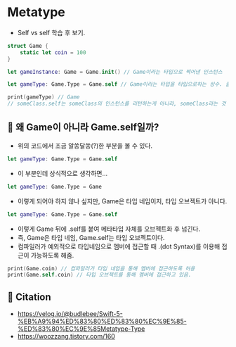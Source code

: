 # Metatype
- Self vs self 학습 후 보기.
```swift
struct Game {
    static let coin = 100
}

let gameInstance: Game = Game.init() // Game이라는 타입으로 찍어낸 인스턴스

let gameType: Game.Type = Game.self // Game이라는 타입을 타입으로하는 상수. 클래스를 담고있다고 생각하자! -> 클래스 자체만 받는 통에 클래스 자체를 넣는다고 생각하기.

print(gameType) // Game
// someClass.self는 someClass의 인스턴스를 리턴하는게 아니라, someClass라는 것 자체를 리턴한다.
```

## 🍎 왜 Game이 아니라 Game.self일까?
- 위의 코드에서 조금 알쏭달쏭(?)한 부분을 볼 수 있다.
```swift
let gameType: Game.Type = Game.self
```
- 이 부분인데 상식적으로 생각하면...
```swift
let gameType: Game.Type = Game
```
- 이렇게 되어야 하지 않나 싶지만, Game은 타입 네임이지, 타입 오브젝트가 아니다.
```swift
let gameType: Game.Type = Game.self
```
- 이렇게 Game 뒤에 .self를 붙여 메타타입 자체를 오브젝트화 후 넘긴다.
- 즉, Game은 타입 네임, Game.self는 타입 오브젝트이다.
- 컴파일러가 예외적으로 타입네임으로 멤버에 접근할 때 .(dot Syntax)를 이용해 접근이 가능하도록 해줌.

```swift
print(Game.coin) // 컴파일러가 타입 네임을 통해 멤버에 접근하도록 허용
print(Game.self.coin) // 타입 오브젝트를 통해 멤버에 접근하고 있음.
```

## 🍎 Citation
- https://velog.io/@budlebee/Swift-5-%EB%A9%94%ED%83%80%ED%83%80%EC%9E%85-%ED%83%80%EC%9E%85Metatype-Type
- https://woozzang.tistory.com/160

